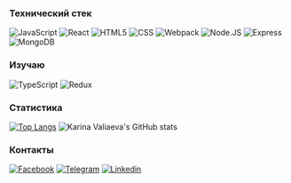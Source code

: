 <!-- ##Привет!

###Обо мне -->



### Технический стек

![JavaScript](https://img.shields.io/badge/-JavaScript-4d4d4d?style=plastic&logo=javascript) ![React](https://img.shields.io/badge/-React-4d4d4d?style=plastic&logo=react) ![HTML5](https://img.shields.io/badge/-HTML5-4d4d4d?style=plastic&logo=html5) ![CSS](https://img.shields.io/badge/-CSS-4d4d4d?style=plastic&logo=css3) ![Webpack](https://img.shields.io/badge/-Webpack-4d4d4d?style=plastic&logo=webpack) 
![Node.JS](https://img.shields.io/badge/-Node.js-4d4d4d?style=plastic&logo=node.js) ![Express](https://img.shields.io/badge/-Express-4d4d4d?style=plastic&logo=express) ![MongoDB](https://img.shields.io/badge/-MongoDB-4d4d4d?style=plastic&logo=mongoDB)

### Изучаю 
![TypeScript](https://img.shields.io/badge/-TypeScript-4d4d4d?style=plastic&logo=TypeScript) ![Redux](https://img.shields.io/badge/-Redux-4d4d4d?style=plastic&logo=Redux)

### Cтатистика

[![Top Langs](https://github-readme-stats.vercel.app/api/top-langs/?username=KarinaValiaeva&layout=compact)](https://github.com/anuraghazra/github-readme-stats) ![Karina Valiaeva's GitHub stats](https://github-readme-stats.vercel.app/api?username=KarinaValiaeva&show_icons=true&theme=dark)


### Контакты

[![Facebook](https://img.shields.io/badge/-Facebook-4d4d4d?style=plastic&logo=Facebook)](https://www.facebook.com/karina.kolpakova.7/) [![Telegram](https://img.shields.io/badge/-Telegram-4d4d4d?style=plastic&logo=Telegram)](https://t.me/karina_valiaeva) [![Linkedin](https://img.shields.io/badge/-Linkedin-4d4d4d?style=plastic&logo=Linkedin)](https://www.linkedin.com/in/karina-valiaeva-843044191) 

<!--
**KarinaValiaeva/KarinaValiaeva** is a ✨ _special_ ✨ repository because its `README.md` (this file) appears on your GitHub profile.

Here are some ideas to get you started:

- 🔭 I’m currently working on ...
- 🌱 I’m currently learning ...
- 👯 I’m looking to collaborate on ...
- 🤔 I’m looking for help with ...
- 💬 Ask me about ...
- 📫 How to reach me: ...
- 😄 Pronouns: ...
- ⚡ Fun fact: ...
-->
